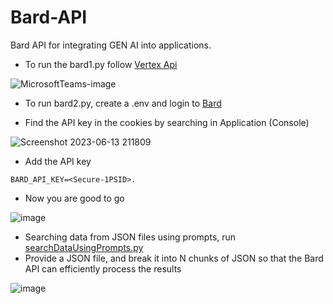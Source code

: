 # Bard-API
Bard API for integrating GEN AI into applications. 

- To run the bard1.py follow [Vertex Api](https://www.youtube.com/watch?v=hzBp1ZWz1Fo)

![MicrosoftTeams-image](https://github.com/Syed007Hassan/Bard-API/assets/104893311/c506f16e-c451-461d-b303-6fcb85cf22af)


- To run bard2.py, create a .env and login to [Bard](https://bard.google.com/)

- Find the API key in the cookies by searching in Application (Console)

![Screenshot 2023-06-13 211809](https://github.com/Syed007Hassan/Bard-API/assets/104893311/61a4eebe-7f14-4e20-9fa2-a4329f641b71)

- Add the API key

```
BARD_API_KEY=<Secure-1PSID>.
```
- Now you are good to go

![image](https://github.com/Syed007Hassan/Bard-API/assets/104893311/24fa15bc-240f-47f3-b48a-562008c68976)

- Searching data from JSON files using prompts, run [searchDataUsingPrompts.py](https://github.com/Syed007Hassan/Bard-API/blob/main/jsonList/searchDataUsingPrompts.py)
- Provide a JSON file, and break it into N chunks of JSON so that the Bard API can efficiently process the results

![image](https://github.com/Syed007Hassan/Bard-API/assets/104893311/7e3f3fd3-9ab1-4543-a71a-cc5bb2dd5deb)



